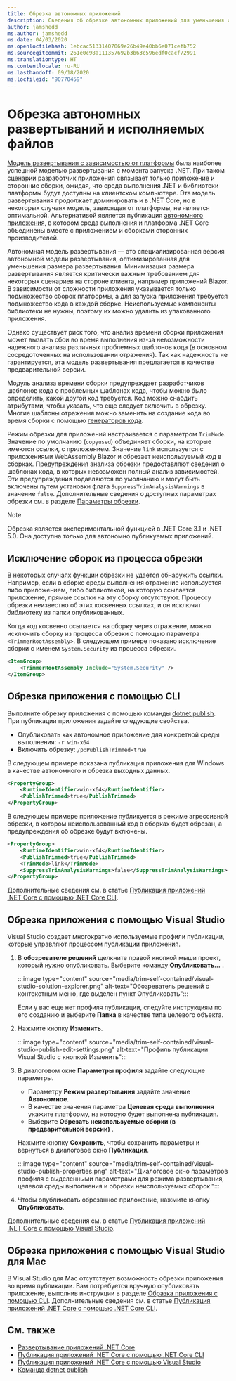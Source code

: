 ```yaml
---
title: Обрезка автономных приложений
description: Сведения об обрезке автономных приложений для уменьшения их размера. .NET Core объединяет среду выполнения с автономно публикуемым приложением и обычно содержит больше компонентов среды выполнения, чем необходимо.
author: jamshedd
ms.author: jamshedd
ms.date: 04/03/2020
ms.openlocfilehash: 1ebcac51331407069e26b49e40bb6e071cefb752
ms.sourcegitcommit: 261e0c98a111357692b3b63c596edf0cacf72991
ms.translationtype: HT
ms.contentlocale: ru-RU
ms.lasthandoff: 09/18/2020
ms.locfileid: "90770459"
---
```

# <a name="trim-self-contained-deployments-and-executables"></a>Обрезка автономных развертываний и исполняемых файлов

[Модель развертывания с зависимостью от платформы](index.md#publish-framework-dependent) была наиболее успешной моделью развертывания с момента запуска .NET. При таком сценарии разработчик приложения связывает только приложение и сторонние сборки, ожидая, что среда выполнения .NET и библиотеки платформы будут доступны на клиентском компьютере. Эта модель развертывания продолжает доминировать и в .NET Core, но в некоторых случаях модель, зависящая от платформы, не является оптимальной. Альтернативой является публикация [автономного приложения](index.md#publish-self-contained), в котором среда выполнения и платформа .NET Core объединены вместе с приложением и сборками сторонних производителей.

Автономная модель развертывания — это специализированная версия автономной модели развертывания, оптимизированная для уменьшения размера развертывания. Минимизация размера развертывания является критически важным требованием для некоторых сценариев на стороне клиента, например приложений Blazor. В зависимости от сложности приложения указывается только подмножество сборок платформы, а для запуска приложения требуется подмножество кода в каждой сборке. Неиспользуемые компоненты библиотеки не нужны, поэтому их можно удалить из упакованного приложения.

Однако существует риск того, что анализ времени сборки приложения может вызвать сбои во время выполнения из-за невозможности надежного анализа различных проблемных шаблонов кода (в основном сосредоточенных на использовании отражения). Так как надежность не гарантируется, эта модель развертывания предлагается в качестве предварительной версии.

Модуль анализа времени сборки предупреждает разработчиков шаблонов кода о проблемных шаблонах кода, чтобы можно было определить, какой другой код требуется. Код можно снабдить атрибутами, чтобы указать, что еще следует включить в обрезку. Многие шаблоны отражения можно заменить на создание кода во время сборки с помощью [генераторов кода](https://github.com/dotnet/roslyn/blob/master/docs/features/source-generators.md).

Режим обрезки для приложений настраивается с параметром `TrimMode`. Значение по умолчанию (`copyused`) объединяет сборки, на которые имеются ссылки, с приложением. Значение `link` используется с приложениями WebAssembly Blazor и обрезает неиспользуемый код в сборках. Предупреждения анализа обрезки предоставляют сведения о шаблонах кода, в которых невозможен полный анализ зависимостей. Эти предупреждения подавляются по умолчанию и могут быть включены путем установки флага `SuppressTrimAnalysisWarnings` в значение `false`. Дополнительные сведения о доступных параметрах обрезки см. в разделе [Параметры обрезки](trimming-options.md).

> [!NOTE]
> Обрезка является экспериментальной функцией в .NET Core 3.1 и .NET 5.0. Она доступна _только_ для автономно публикуемых приложений.

## <a name="prevent-assemblies-from-being-trimmed"></a>Исключение сборок из процесса обрезки

В некоторых случаях функции обрезки не удается обнаружить ссылки. Например, если в сборке среды выполнения отражение используется либо приложением, либо библиотекой, на которую ссылается приложение, прямые ссылки на эту сборку отсутствуют. Процессу обрезки неизвестно об этих косвенных ссылках, и он исключит библиотеку из папки опубликованных.

Когда код косвенно ссылается на сборку через отражение, можно исключить сборку из процесса обрезки с помощью параметра `<TrimmerRootAssembly>`. В следующем примере показано исключение сборки с именем `System.Security` из процесса обрезки.

```xml
<ItemGroup>
    <TrimmerRootAssembly Include="System.Security" />
</ItemGroup>
```

## <a name="trim-your-app---cli"></a>Обрезка приложения с помощью CLI

Выполните обрезку приложения с помощью команды [dotnet publish](../tools/dotnet-publish.md). При публикации приложения задайте следующие свойства.

- Опубликовать как автономное приложение для конкретной среды выполнения: `-r win-x64`
- Включить обрезку: `/p:PublishTrimmed=true`

В следующем примере показана публикация приложения для Windows в качестве автономного и обрезка выходных данных.

```xml
<PropertyGroup>
    <RuntimeIdentifier>win-x64</RuntimeIdentifier>
    <PublishTrimmed>true</PublishTrimmed>
</PropertyGroup>
```

В следующем примере приложение публикуется в режиме агрессивной обрезки, в котором неиспользованный код в сборках будет обрезан, а предупреждения об обрезке будут включены.

```xml
<PropertyGroup>
    <RuntimeIdentifier>win-x64</RuntimeIdentifier>
    <PublishTrimmed>true</PublishTrimmed>
    <TrimMode>link</TrimMode>
    <SuppressTrimAnalysisWarnings>false</SuppressTrimAnalysisWarnings>
</PropertyGroup>
```

Дополнительные сведения см. в статье [Публикация приложений .NET Core с помощью .NET Core CLI](deploy-with-cli.md).

## <a name="trim-your-app---visual-studio"></a>Обрезка приложения с помощью Visual Studio

Visual Studio создает многократно используемые профили публикации, которые управляют процессом публикации приложения.

01. В **обозревателе решений** щелкните правой кнопкой мыши проект, который нужно опубликовать. Выберите команду **Опубликовать…** .

    :::image type="content" source="media/trim-self-contained/visual-studio-solution-explorer.png" alt-text="Обозреватель решений с контекстным меню, где выделен пункт Опубликовать":::

    Если у вас еще нет профиля публикации, следуйте инструкциям по его созданию и выберите **Папка** в качестве типа целевого объекта.

01. Нажмите кнопку **Изменить**.

    :::image type="content" source="media/trim-self-contained/visual-studio-publish-edit-settings.png" alt-text="Профиль публикации Visual Studio с кнопкой Изменить":::

01. В диалоговом окне **Параметры профиля** задайте следующие параметры.

    - Параметру **Режим развертывания** задайте значение **Автономное**.
    - В качестве значения параметра **Целевая среда выполнения** укажите платформу, на которую будет выполнена публикация.
    - Выберите **Обрезать неиспользуемые сборки (в предварительной версии)** .

    Нажмите кнопку **Сохранить**, чтобы сохранить параметры и вернуться в диалоговое окно **Публикация**.

    :::image type="content" source="media/trim-self-contained/visual-studio-publish-properties.png" alt-text="Диалоговое окно параметров профиля с выделенными параметрами для режима развертывания, целевой среды выполнения и обрезки неиспользуемых сборок.":::

01. Чтобы опубликовать обрезанное приложение, нажмите кнопку **Опубликовать**.

Дополнительные сведения см. в статье [Публикация приложений .NET Core с помощью Visual Studio](deploy-with-vs.md).

## <a name="trim-your-app---visual-studio-for-mac"></a>Обрезка приложения с помощью Visual Studio для Mac

В Visual Studio для Mac отсутствует возможность обрезки приложения во время публикации. Вам потребуется вручную опубликовать приложение, выполнив инструкции в разделе [Образка приложения с помощью CLI](#trim-your-app---cli). Дополнительные сведения см. в статье [Публикация приложений .NET Core с помощью .NET Core CLI](deploy-with-cli.md).

## <a name="see-also"></a>См. также

- [Развертывание приложений .NET Core](index.md)
- [Публикация приложений .NET Core с помощью .NET Core CLI](deploy-with-cli.md)
- [Публикация приложений .NET Core с помощью Visual Studio](deploy-with-vs.md)
- [Команда dotnet publish](../tools/dotnet-publish.md)
